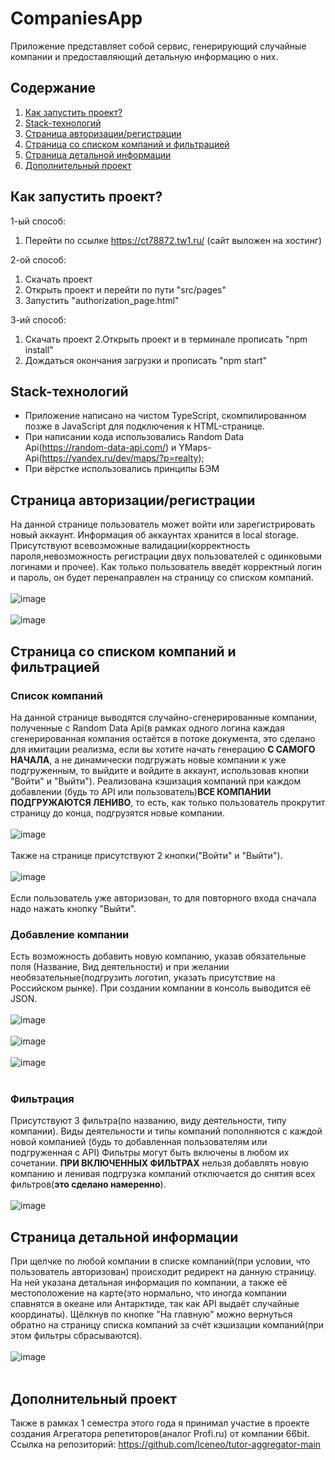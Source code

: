 # CompaniesApp
Приложение представляет собой сервис, генерирующий случайные компании и предоставляющий детальную информацию о них.
## Содержание

1. <a href = "#start">Как запустить проект?</a>
2. <a href = "#stack">Stack-технологий</a>
3. <a href = "#authorize_page">Страница авторизации/регистрации</a>
4. <a href = "#main_page">Страница со списком компаний и фильтрацией<a>
5. <a href = "#info_page">Страница детальной информации</a>
6. <a href = "#additional">Дополнительный проект</a>

<a name = start></a>
## Как запустить проект?
1-ый способ:
  1. Перейти по ссылке https://ct78872.tw1.ru/ (сайт выложен на хостинг)

2-ой способ:
  1. Скачать проект
  2. Открыть проект и перейти по пути "src/pages"
  3. Запустить "authorization_page.html"
  
3-ий способ:
  1. Скачать проект
  2.Открыть проект и в терминале прописать "npm install"
  3. Дождаться окончания загрузки и прописать "npm start"
<a name = stack></a>
## Stack-технологий
- Приложение написано на чистом TypeScript, скомпилированном позже в JavaScript для подключения к HTML-странице.
- При написании кода использовались Random Data Api(https://random-data-api.com/) и YMaps-Api(https://yandex.ru/dev/maps/?p=realty);
- При вёрстке использовались принципы БЭМ
<a name = authorize_page></a>
## Страница авторизации/регистрации
На данной странице пользователь может войти или зарегистрировать новый аккаунт. Информация об аккаунтах хранится в local storage.
Присутствуют всевозможные валидации(корректность пароля,невозможность регистрации двух пользователей с одинковыми логинами и прочее).
Как только пользователь введёт корректный логин и пароль,
он будет перенаправлен на страницу со списком компаний.
<br><br>
![image](https://user-images.githubusercontent.com/94864786/211170439-7a57e821-cc7b-477d-a85d-e7453235ec8f.png)
<br><br>
![image](https://user-images.githubusercontent.com/94864786/211170579-68c4b0ac-8fa6-44fe-ad30-01028bfbefc7.png)
<a name = main_page>
## Страница со списком компаний и фильтрацией
### Список компаний
На данной странице выводятся случайно-сгенерированные компании, полученные с Random Data Api(в рамках одного логина каждая сгенерированная компания остаётся
в потоке документа, это сделано для имитации реализма, если вы хотите начать генерацию <b>С САМОГО НАЧАЛА</b>, а не динамически подгружать новые компании к уже подгруженным,
то выйдите и войдите в аккаунт, использовав кнопки "Войти" и "Выйти").
Реализована кэшизация компаний при каждом добавлении
(будь то API или пользователь)<b>ВСЕ КОМПАНИИ ПОДГРУЖАЮТСЯ ЛЕНИВО</b>, то есть,
как только пользователь прокрутит страницу до конца, подгрузятся новые компании.
<br><br>
![image](https://user-images.githubusercontent.com/94864786/211170908-3ae075d2-ac5f-4a22-b768-5bb62e43c18a.png)<br><br>
Также на странице присутствуют 2 кнопки("Войти" и "Выйти").<br><br>
![image](https://user-images.githubusercontent.com/94864786/211170965-280a3c91-b226-42ba-a95b-85a05388b57d.png)
<br><br>
Если пользователь уже авторизован, то для повторного входа сначала надо нажать кнопку "Выйти".

### Добавление компании

Есть возможность добавить новую компанию, указав обязательные поля
(Название, Вид деятельности) и при желании необязательные(подгрузить логотип, указать присутствие на Российском рынке). 
При создании компании в консоль выводится её JSON.
<br><br>
![image](https://user-images.githubusercontent.com/94864786/211171197-eb7f3d12-65a5-4503-bb19-27af11779f34.png)
<br><br>
![image](https://user-images.githubusercontent.com/94864786/211171219-6ccaa923-af44-44b5-89d1-29f8521464d1.png)
<br><br>
![image](https://user-images.githubusercontent.com/94864786/211171243-f9a0d778-3d84-4328-a063-8104c57c74e4.png)
<br><br>
### Фильтрация
Присутствуют 3 фильтра(по названию, виду деятельности, типу компании). Виды деятельности и типы компаний пополняются с каждой новой компанией
(будь то добавленная пользователям или подгруженная с API)
Фильтры могут быть включены в любом их сочетании. <b>ПРИ ВКЛЮЧЕННЫХ ФИЛЬТРАХ</b>
нельзя добавлять новую компанию и ленивая подгрузка компаний отключается до снятия всех фильтров(<b>это сделано намеренно</b>).<br><br>
![image](https://user-images.githubusercontent.com/94864786/211171255-520e449a-a105-4bae-96f7-fe2d76a18521.png)
<a name = info_page></a>
## Страница детальной информации

При щелчке по любой компании в списке компаний(при условии, что пользователь авторизован) происходит редирект на данную страницу.
На ней указана детальная информация по компании, а также её местоположение на карте(это нормально, что иногда компании спавнятся в океане или Антарктиде,
так как API выдаёт случайные координаты). Щёлкнув по кнопке "На главную" можно вернуться обратно на страницу списка компаний за счёт кэшизации компаний(при этом фильтры сбрасываются).
<br><br>
![image](https://user-images.githubusercontent.com/94864786/211171371-517dd899-6a58-4a6a-b8ce-758bcab99ea4.png)
<br><br>
<a name = additional></a>
## Дополнительный проект
Также в рамках 1 семестра этого года я принимал участие в проекте создания Агрегатора репетиторов(аналог Profi.ru) от компании 66bit.
Ссылка на репозиторий: https://github.com/lceneo/tutor-aggregator-main


